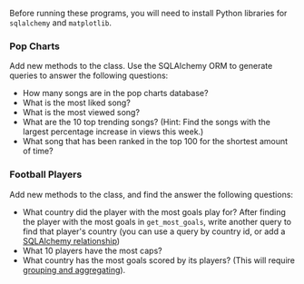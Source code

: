 
Before running these programs, you will need to install Python libraries for `sqlalchemy` and `matplotlib`.

### Pop Charts

Add new methods to the class. Use the SQLAlchemy ORM to generate queries to answer the following questions:

* How many songs are in the pop charts database?
* What is the most liked song?
* What is the most viewed song?
* What are the 10 top trending songs? (Hint: Find the songs with the largest percentage increase in views this week.)
* What song that has been ranked in the top 100 for the shortest amount of time?

### Football Players

Add new methods to the class, and find the answer the following questions:

* What country did the player with the most goals play for? After finding the player with the most goals in `get_most_goals`, write another query to find that player's country (you can use a query by country id, or add a [SQLAlchemy relationship](https://docs.sqlalchemy.org/en/14/tutorial/orm_related_objects.html#tutorial-orm-related-objects))
* What 10 players have the most caps?
* What country has the most goals scored by its players? (This will require [grouping and aggregating](https://docs.sqlalchemy.org/en/20/tutorial/data_select.html#aggregate-functions-with-group-by-having)).

